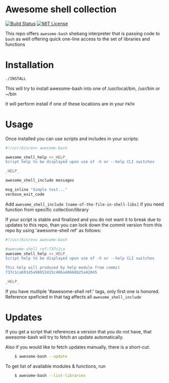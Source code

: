 Awesome shell collection
========================

[![Build Status](https://img.shields.io/travis/antontsv/awesome-shell.svg?label=tests)](https://travis-ci.org/antontsv/awesome-shell)
[![MIT License](https://img.shields.io/github/license/antontsv/awesome-shell.svg?label=👍 )](https://github.com/antontsv/awesome-shell/blob/master/LICENSE)

This repo offers `awesome-bash` shebang
interpreter that is passing code to `bash` as well
offering quick one-line access to the set of libraries and functions 

Installation
============

```sh
./INSTALL
```

This will try to install awesome-bash into one of
/usr/local/bin, /usr/bin or ~/bin

It will perform install if one of these locations are
in your `PATH`

Usage
=====

Once installed you can use scripts and includes in your scripts:

```sh
#!/usr/bin/env awesome-bash

awesome_shell_help <<_HELP_
Script help to be displayed upon use of -h or --help CLI switches

_HELP_

awesome_shell_include messages

msg_inline "Simple test..."
verbose_exit_code

```

Add `awesome_shell_include [name-of-the-file-in-shell-libs]`
if you need function from specific collection/library


If your script is stable and finalized and you do not want
it to break due to updates to this repo, than you can lock
down the commit version from this repo by using 'awesome-shell ref'
as follows:

```sh
#!/usr/bin/env awesome-bash

#awesome-shell ref:737c1ca
awesome_shell_help <<_HELP_
Script help to be displayed upon use of -h or --help CLI switches

This help will produced by help module from commit
737c1ca691d5a98652415c406a40668b25a42045

_HELP_

```
If you have multiple '#awesome-shell ref:' tags, only first one is honored.
Reference speficied in that tag affects all `awesome_shell_include`

Updates
=======

If you get a script that references a version that you do not have,
that awesome-bash will try to fetch an update automatically.

Also if you would like to fetch updates manually, there is a short-cut:
```sh
    $ awesome-bash --update
```

To get list of available modules & functions, run
```sh
    $ awesome-bash --list-libraries
```






